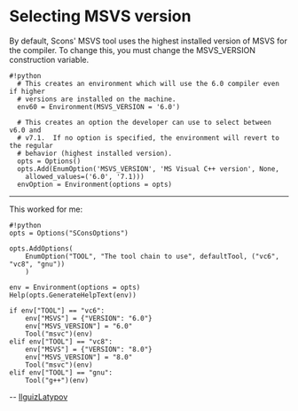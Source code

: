 
# Selecting MSVS version

By default, Scons' MSVS tool uses the highest installed version of MSVS for the compiler.  To change this, you must change the MSVS_VERSION construction variable. 


```
#!python
  # This creates an environment which will use the 6.0 compiler even if higher
  # versions are installed on the machine.
  env60 = Environment(MSVS_VERSION = '6.0')

  # This creates an option the developer can use to select between v6.0 and
  # v7.1.  If no option is specified, the environment will revert to the regular
  # behavior (highest installed version).
  opts = Options()
  opts.Add(EnumOption('MSVS_VERSION', 'MS Visual C++ version', None,
    allowed_values=('6.0', '7.1)))
  envOption = Environment(options = opts)
```


---

 This worked for me: 
```
#!python
opts = Options("SConsOptions")

opts.AddOptions(
    EnumOption("TOOL", "The tool chain to use", defaultTool, ("vc6", "vc8", "gnu"))
    )

env = Environment(options = opts)
Help(opts.GenerateHelpText(env))

if env["TOOL"] == "vc6":
    env["MSVS"] = {"VERSION": "6.0"}
    env["MSVS_VERSION"] = "6.0"
    Tool("msvc")(env)
elif env["TOOL"] == "vc8":
    env["MSVS"] = {"VERSION": "8.0"} 
    env["MSVS_VERSION"] = "8.0"
    Tool("msvc")(env)
elif env["TOOL"] == "gnu":
    Tool("g++")(env)
```
-- [IlguizLatypov](IlguizLatypov) 
